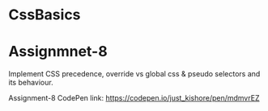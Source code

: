 # CssBasics

# Assignmnet-8

Implement CSS precedence, override vs global css & pseudo selectors and its behaviour.

Assignment-8 CodePen link: https://codepen.io/just_kishore/pen/mdmvrEZ
